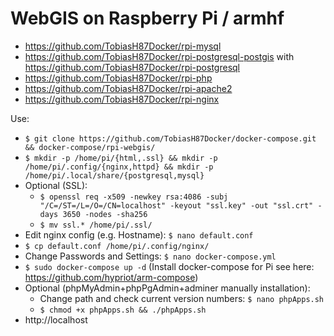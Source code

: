 # WebGIS on Raspberry Pi / armhf
* https://github.com/TobiasH87Docker/rpi-mysql
* https://github.com/TobiasH87Docker/rpi-postgresql-postgis with https://github.com/TobiasH87Docker/rpi-postgresql
* https://github.com/TobiasH87Docker/rpi-php
* https://github.com/TobiasH87Docker/rpi-apache2
* https://github.com/TobiasH87Docker/rpi-nginx

Use:
* ``` $ git clone https://github.com/TobiasH87Docker/docker-compose.git && docker-compose/rpi-webgis/ ```
* ``` $ mkdir -p /home/pi/{html,.ssl} && mkdir -p /home/pi/.config/{nginx,httpd} && mkdir -p /home/pi/.local/share/{postgresql,mysql} ```
* Optional (SSL): 
	* ``` $ openssl req -x509 -newkey rsa:4086 -subj "/C=/ST=/L=/O=/CN=localhost" -keyout "ssl.key" -out "ssl.crt" -days 3650 -nodes -sha256 ```
	* ``` $ mv ssl.* /home/pi/.ssl/ ```
* Edit nginx config (e.g. Hostname): ``` $ nano default.conf ```
* ``` $ cp default.conf /home/pi/.config/nginx/ ``` 
* Change Passwords and Settings: ``` $ nano docker-compose.yml ```
* ``` $ sudo docker-compose up -d ``` (Install docker-compose for Pi see here: https://github.com/hypriot/arm-compose) 
* Optional (phpMyAdmin+phpPgAdmin+adminer manually installation):
	* Change path and check current version numbers: ``` $ nano phpApps.sh ```
	* ``` $ chmod +x phpApps.sh && ./phpApps.sh ```
* http://localhost
